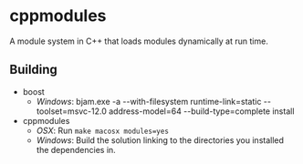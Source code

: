 # cppmodules
A module system in C++ that loads modules dynamically at run time.

## Building
* boost
    * *Windows*: bjam.exe -a --with-filesystem runtime-link=static --toolset=msvc-12.0 address-model=64 --build-type=complete install
* cppmodules
    * *OSX*: Run `make macosx modules=yes`
    * *Windows*: Build the solution linking to the directories you installed the dependencies in. 